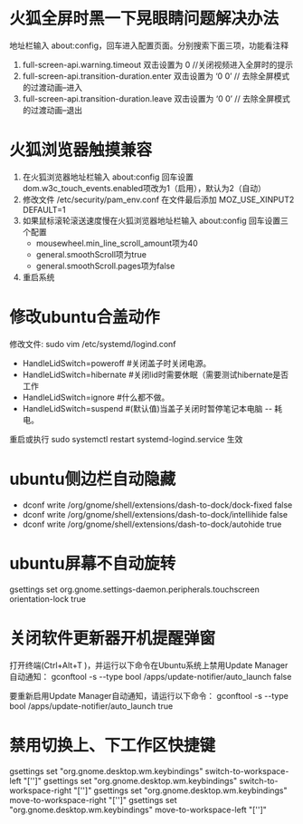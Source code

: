 # 火狐全屏时黑一下晃眼睛问题解决办法
地址栏输入 about:config，回车进入配置页面。分别搜索下面三项，功能看注释
1. full-screen-api.warning.timeout 双击设置为 0 //关闭视频进入全屏时的提示
2. full-screen-api.transition-duration.enter 双击设置为 ‘0 0’ // 去除全屏模式的过渡动画–进入
3. full-screen-api.transition-duration.leave 双击设置为 ‘0 0’ // 去除全屏模式的过渡动画–退出

# 火狐浏览器触摸兼容
1. 在火狐浏览器地址栏输入 about:config 回车设置 dom.w3c_touch_events.enabled项改为1（启用），默认为2（自动）
2. 修改文件 /etc/security/pam_env.conf 在文件最后添加 MOZ_USE_XINPUT2 DEFAULT=1
3. 如果鼠标滚轮滚送速度慢在火狐浏览器地址栏输入 about:config 回车设置三个配置
    - mousewheel.min_line_scroll_amount项为40
    - general.smoothScroll项为true
    - general.smoothScroll.pages项为false
4. 重启系统

# 修改ubuntu合盖动作
修改文件: sudo vim /etc/systemd/logind.conf
- HandleLidSwitch=poweroff #关闭盖子时关闭电源。
- HandleLidSwitch=hibernate #关闭lid时需要休眠（需要测试hibernate是否工作
- HandleLidSwitch=ignore  #什么都不做。
- HandleLidSwitch=suspend #(默认值)当盖子关闭时暂停笔记本电脑 -- 耗电。

重启或执行 sudo systemctl restart systemd-logind.service 生效

# ubuntu侧边栏自动隐藏
- dconf write /org/gnome/shell/extensions/dash-to-dock/dock-fixed false
- dconf write /org/gnome/shell/extensions/dash-to-dock/intellihide false
- dconf write /org/gnome/shell/extensions/dash-to-dock/autohide true

# ubuntu屏幕不自动旋转
gsettings set org.gnome.settings-daemon.peripherals.touchscreen orientation-lock true

# 关闭软件更新器开机提醒弹窗
打开终端(Ctrl+Alt+T )，并运行以下命令在Ubuntu系统上禁用Update Manager自动通知：
gconftool -s --type bool /apps/update-notifier/auto_launch false

要重新启用Update Manager自动通知，请运行以下命令：
gconftool -s --type bool /apps/update-notifier/auto_launch true

# 禁用切换上、下工作区快捷键
gsettings set "org.gnome.desktop.wm.keybindings" switch-to-workspace-left "['']"
gsettings set "org.gnome.desktop.wm.keybindings" switch-to-workspace-right "['']"
gsettings set "org.gnome.desktop.wm.keybindings" move-to-workspace-right "['']"
gsettings set "org.gnome.desktop.wm.keybindings" move-to-workspace-left "['']"
